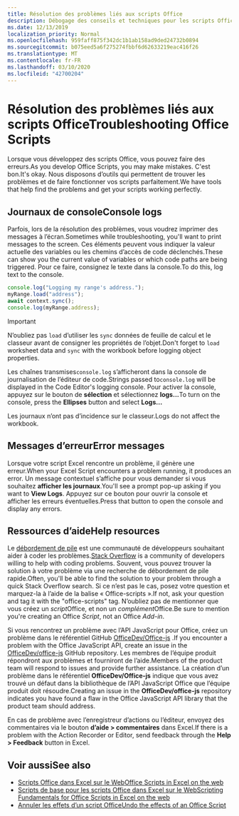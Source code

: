 ```yaml
---
title: Résolution des problèmes liés aux scripts Office
description: Débogage des conseils et techniques pour les scripts Office, ainsi que des ressources d’aide.
ms.date: 12/13/2019
localization_priority: Normal
ms.openlocfilehash: 959faff875f342dc1b1ab158ad9ded24732b0894
ms.sourcegitcommit: b075eed5a6f275274fbbf6d62633219eac416f26
ms.translationtype: MT
ms.contentlocale: fr-FR
ms.lasthandoff: 03/10/2020
ms.locfileid: "42700204"
---
```

# <a name="troubleshooting-office-scripts"></a><span data-ttu-id="ab58d-103">Résolution des problèmes liés aux scripts Office</span><span class="sxs-lookup"><span data-stu-id="ab58d-103">Troubleshooting Office Scripts</span></span>

<span data-ttu-id="ab58d-104">Lorsque vous développez des scripts Office, vous pouvez faire des erreurs.</span><span class="sxs-lookup"><span data-stu-id="ab58d-104">As you develop Office Scripts, you may make mistakes.</span></span> <span data-ttu-id="ab58d-105">C'est bon.</span><span class="sxs-lookup"><span data-stu-id="ab58d-105">It's okay.</span></span> <span data-ttu-id="ab58d-106">Nous disposons d’outils qui permettent de trouver les problèmes et de faire fonctionner vos scripts parfaitement.</span><span class="sxs-lookup"><span data-stu-id="ab58d-106">We have tools that help find the problems and get your scripts working perfectly.</span></span>

## <a name="console-logs"></a><span data-ttu-id="ab58d-107">Journaux de console</span><span class="sxs-lookup"><span data-stu-id="ab58d-107">Console logs</span></span>

<span data-ttu-id="ab58d-108">Parfois, lors de la résolution des problèmes, vous voudrez imprimer des messages à l’écran.</span><span class="sxs-lookup"><span data-stu-id="ab58d-108">Sometimes while troubleshooting, you'll want to print messages to the screen.</span></span> <span data-ttu-id="ab58d-109">Ces éléments peuvent vous indiquer la valeur actuelle des variables ou les chemins d’accès de code déclenchés.</span><span class="sxs-lookup"><span data-stu-id="ab58d-109">These can show you the current value of variables or which code paths are being triggered.</span></span> <span data-ttu-id="ab58d-110">Pour ce faire, consignez le texte dans la console.</span><span class="sxs-lookup"><span data-stu-id="ab58d-110">To do this, log text to the console.</span></span>

```TypeScript
console.log("Logging my range's address.");
myRange.load("address");
await context.sync();
console.log(myRange.address);
```

> [!IMPORTANT]
> <span data-ttu-id="ab58d-111">N’oubliez pas `load` d’utiliser les `sync` données de feuille de calcul et le classeur avant de consigner les propriétés de l’objet.</span><span class="sxs-lookup"><span data-stu-id="ab58d-111">Don't forget to `load` worksheet data and `sync` with the workbook before logging object properties.</span></span>

<span data-ttu-id="ab58d-112">Les chaînes transmises`console.log` s’afficheront dans la console de journalisation de l’éditeur de code.</span><span class="sxs-lookup"><span data-stu-id="ab58d-112">Strings passed to`console.log` will be displayed in the Code Editor's logging console.</span></span> <span data-ttu-id="ab58d-113">Pour activer la console, appuyez sur le bouton de **sélection** et sélectionnez **logs...**</span><span class="sxs-lookup"><span data-stu-id="ab58d-113">To turn on the console, press the **Ellipses** button and select **Logs...**</span></span>

<span data-ttu-id="ab58d-114">Les journaux n’ont pas d’incidence sur le classeur.</span><span class="sxs-lookup"><span data-stu-id="ab58d-114">Logs do not affect the workbook.</span></span>

## <a name="error-messages"></a><span data-ttu-id="ab58d-115">Messages d’erreur</span><span class="sxs-lookup"><span data-stu-id="ab58d-115">Error messages</span></span>

<span data-ttu-id="ab58d-116">Lorsque votre script Excel rencontre un problème, il génère une erreur.</span><span class="sxs-lookup"><span data-stu-id="ab58d-116">When your Excel Script encounters a problem running, it produces an error.</span></span> <span data-ttu-id="ab58d-117">Un message contextuel s’affiche pour vous demander si vous souhaitez **afficher les journaux**.</span><span class="sxs-lookup"><span data-stu-id="ab58d-117">You'll see a prompt pop-up asking if you want to **View Logs**.</span></span> <span data-ttu-id="ab58d-118">Appuyez sur ce bouton pour ouvrir la console et afficher les erreurs éventuelles.</span><span class="sxs-lookup"><span data-stu-id="ab58d-118">Press that button to open the console and display any errors.</span></span>

## <a name="help-resources"></a><span data-ttu-id="ab58d-119">Ressources d’aide</span><span class="sxs-lookup"><span data-stu-id="ab58d-119">Help resources</span></span>

<span data-ttu-id="ab58d-120">Le [débordement de pile](https://stackoverflow.com/questions/tagged/office-scripts) est une communauté de développeurs souhaitant aider à coder les problèmes.</span><span class="sxs-lookup"><span data-stu-id="ab58d-120">[Stack Overflow](https://stackoverflow.com/questions/tagged/office-scripts) is a community of developers willing to help with coding problems.</span></span> <span data-ttu-id="ab58d-121">Souvent, vous pouvez trouver la solution à votre problème via une recherche de débordement de pile rapide.</span><span class="sxs-lookup"><span data-stu-id="ab58d-121">Often, you'll be able to find the solution to your problem through a quick Stack Overflow search.</span></span> <span data-ttu-id="ab58d-122">Si ce n’est pas le cas, posez votre question et marquez-la à l’aide de la balise « Office-scripts ».</span><span class="sxs-lookup"><span data-stu-id="ab58d-122">If not, ask your question and tag it with the "office-scripts" tag.</span></span> <span data-ttu-id="ab58d-123">N’oubliez pas de mentionner que vous créez un *script*Office, et non un *complément*Office.</span><span class="sxs-lookup"><span data-stu-id="ab58d-123">Be sure to mention you're creating an Office *Script*, not an Office *Add-in*.</span></span>

<span data-ttu-id="ab58d-124">Si vous rencontrez un problème avec l’API JavaScript pour Office, créez un problème dans le référentiel GitHub [OfficeDev/Office-js](https://github.com/OfficeDev/office-js) .</span><span class="sxs-lookup"><span data-stu-id="ab58d-124">If you encounter a problem with the Office JavaScript API, create an issue in the [OfficeDev/office-js](https://github.com/OfficeDev/office-js) GitHub repository.</span></span> <span data-ttu-id="ab58d-125">Les membres de l’équipe produit répondront aux problèmes et fourniront de l’aide.</span><span class="sxs-lookup"><span data-stu-id="ab58d-125">Members of the product team will respond to issues and provide further assistance.</span></span> <span data-ttu-id="ab58d-126">La création d’un problème dans le référentiel **OfficeDev/Office-js** indique que vous avez trouvé un défaut dans la bibliothèque de l’API JavaScript Office que l’équipe produit doit résoudre.</span><span class="sxs-lookup"><span data-stu-id="ab58d-126">Creating an issue in the **OfficeDev/office-js** repository indicates you have found a flaw in the Office JavaScript API library that the product team should address.</span></span>

<span data-ttu-id="ab58d-127">En cas de problème avec l’enregistreur d’actions ou l’éditeur, envoyez des commentaires via le bouton **d’aide > commentaires** dans Excel.</span><span class="sxs-lookup"><span data-stu-id="ab58d-127">If there is a problem with the Action Recorder or Editor, send feedback through the **Help > Feedback** button in Excel.</span></span>

## <a name="see-also"></a><span data-ttu-id="ab58d-128">Voir aussi</span><span class="sxs-lookup"><span data-stu-id="ab58d-128">See also</span></span>

- [<span data-ttu-id="ab58d-129">Scripts Office dans Excel sur le Web</span><span class="sxs-lookup"><span data-stu-id="ab58d-129">Office Scripts in Excel on the web</span></span>](../overview/excel.md)
- [<span data-ttu-id="ab58d-130">Scripts de base pour les scripts Office dans Excel sur le Web</span><span class="sxs-lookup"><span data-stu-id="ab58d-130">Scripting Fundamentals for Office Scripts in Excel on the web</span></span>](../develop/scripting-fundamentals.md)
- [<span data-ttu-id="ab58d-131">Annuler les effets d’un script Office</span><span class="sxs-lookup"><span data-stu-id="ab58d-131">Undo the effects of an Office Script</span></span>](undo.md)

